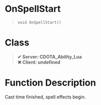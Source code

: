 # OnSpellStart
> `void OnSpellStart()`
# Class
> __✔ Server: CDOTA_Ability_Lua__  
> __✖ Client: undefined__  
# Function Description
Cast time finished, spell effects begin.
